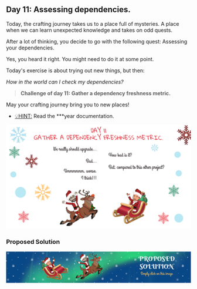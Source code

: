 ## Day 11: Assessing dependencies.

Today, the crafting journey takes us to a place full of mysteries.
A place when we can learn unexpected knowledge and takes on odd quests.

After a lot of thinking, you decide to go with the following quest:
Assessing your dependencies.

Yes, you heard it right. You might need to do it at some point.

Today's exercise is about trying out new things, but then:

_How in the world can I check my dependencies?_

>**Challenge of day 11: Gather a dependency freshness metric.**

May your crafting journey bring you to new places!

- <u>💡HINT:</u> Read the ***year documentation.

![snippet of the day](snippet.png)

### Proposed Solution
[![Proposed Solution Guide](../../img/proposed-solution.png)](solution/step-by-step.md)